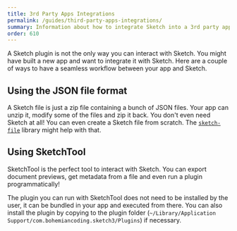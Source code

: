 ```yaml
---
title: 3rd Party Apps Integrations
permalink: /guides/third-party-apps-integrations/
summary: Information about how to integrate Sketch into a 3rd party app
order: 610
---
```


A Sketch plugin is not the only way you can interact with Sketch. You might have built a new app and want to integrate it with Sketch. Here are a couple of ways to have a seamless workflow between your app and Sketch.

## Using the JSON file format

A Sketch file is just a zip file containing a bunch of JSON files. Your app can unzip it, modify some of the files and zip it back. You don't even need Sketch at all! You can even create a Sketch file from scratch. The [`sketch-file`](https://github.com/mathieudutour/sketch-file) library might help with that.

## Using SketchTool

SketchTool is the perfect tool to interact with Sketch. You can export document previews, get metadata from a file and even run a plugin programmatically!

The plugin you can run with SketchTool does not need to be installed by the user, it can be bundled in your app and executed from there. You can also install the plugin by copying to the plugin folder (`~/Library/Application Support/com.bohemiancoding.sketch3/Plugins`) if necessary.
